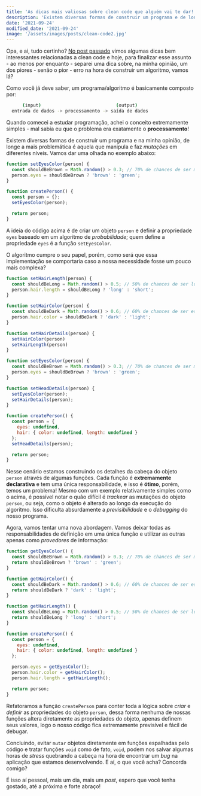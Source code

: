 ```yaml
---
title: 'As dicas mais valiosas sobre clean code que alguém vai te dar! - Parte 02'
description: 'Existem diversas formas de construir um programa e de longe a mais problemática é aquela que manipula e faz mutações em diferentes níveis. Nesse post vamos aprender a evitar essa abordagem de uma forma simples!'
date: '2021-09-24'
modified_date: '2021-09-24'
image: '/assets/images/posts/clean-code2.jpg'
---
```


Opa, e ai, tudo certinho? [No post passado](@@baseUrl@@/posts/02-as-dicas-mais-valiosas-sobre-clean-code-01) vimos algumas dicas bem interessantes relacionadas a clean code e hoje, para finalizar esse assunto - ao menos por enquanto - separei uma dica sobre, na minha opinião, um dos piores - senão o pior - erro na hora de construir um algoritmo, vamos lá?

Como você já deve saber, um programa/algoritmo é basicamente composto por:

```bash
      (input)                            (output)
  entrada de dados -> processamento -> saída de dados
```

Quando comecei a estudar programação, achei o conceito extremamente simples - mal sabia eu que o problema era exatamente o **processamento**!

Existem diversas formas de construir um programa e na minha opinião, de longe a mais problemática é aquela que manipula e faz *mutações* em diferentes níveis. Vamos dar uma olhada no exemplo abaixo:

```js
function setEyesColor(person) {
  const shouldBeBrown = Math.random() > 0.3; // 70% de chances de ser marrom;
  person.eyes = shouldBeBrown ? 'brown' : 'green';
}

function createPerson() {
  const person = {};
  setEyesColor(person);

  return person;
}
```

A ideia do código acima é de criar um objeto `person` e definir a propriedade `eyes` baseado em um algoritmo de *probabilidade*; quem define a propriedade `eyes` é a função `setEyesColor`.

O algoritmo cumpre o seu papel, porém, como será que essa implementação se comportaria caso a nossa necessidade fosse um pouco mais complexa?

```js
function setHairLength(person) {
  const shouldBeLong = Math.random() > 0.5; // 50% de chances de ser longo;
  person.hair.length = shouldBeLong ? 'long' : 'short';
}

function setHairColor(person) {
  const shouldBeDark = Math.random() > 0.6; // 60% de chances de ser escuro;
  person.hair.color = shouldBeDark ? 'dark' : 'light';
}

function setHairDetails(person) {
  setHairColor(person)
  setHairLength(person)
}

function setEyesColor(person) {
  const shouldBeBrown = Math.random() > 0.3; // 70% de chances de ser marrom;
  person.eyes = shouldBeBrown ? 'brown' : 'green';
}

function setHeadDetails(person) {
  setEyesColor(person);
  setHairDetails(person);
}

function createPerson() {
  const person = {
    eyes: undefined,
    hair: { color: undefined, length: undefined }
  };
  setHeadDetails(person);

  return person;
}
```

Nesse cenário estamos construindo os detalhes da cabeça do objeto `person` através de algumas funções. Cada função é **extremamente declarativa** e tem uma única responsabilidade, e isso é **ótimo**, porém, temos um problema!
Mesmo com um exemplo relativamente simples como o acima, é possível notar o quão difícil é *trackear* as mutações do objeto `person`, ou seja, como o objeto é alterado ao longo da execução do algoritmo. Isso dificulta absurdamente a *previsibilidade* e o *debugging* do nosso programa.

Agora, vamos tentar uma nova abordagem. Vamos deixar todas as responsabilidades de definição em uma única função e utilizar as outras apenas como *provedores* de informação:

```js
function getEyesColor() {
  const shouldBeBrown = Math.random() > 0.3; // 70% de chances de ser marrom;
  return shouldBeBrown ? 'brown' : 'green';
}

function getHairColor() {
  const shouldBeDark = Math.random() > 0.6; // 60% de chances de ser escuro;
  return shouldBeDark ? 'dark' : 'light';
}

function getHairLength() {
  const shouldBeLong = Math.random() > 0.5; // 50% de chances de ser longo;
  return shouldBeLong ? 'long' : 'short';
}

function createPerson() {
  const person = {
    eyes: undefined,
    hair: { color: undefined, length: undefined }
  };

  person.eyes = getEyesColor();
  person.hair.color = getHairColor();
  person.hair.length = getHairLength();

  return person;
}
```

Refatoramos a função `createPerson` para conter toda a lógica sobre *criar* e *definir* as propriedades do objeto `person`, dessa forma nenhuma de nossas funções altera diretamente as propriedades do objeto, apenas definem seus valores, logo o nosso código fica extremamente previsível e fácil de debugar.

Concluindo, evitar `mutar` objetos diretamente em funções espalhadas pelo código e tratar funções `void` como de fato, `void`, podem nos salvar algumas horas de *stress* quebrando a cabeça na hora de encontrar um *bug* na aplicação que estamos desenvolvendo.
E aí, o que você acha? Concorda comigo?

É isso aí pessoal, mais um dia, mais um *post*, espero que você tenha gostado, até a próxima e forte abraço!